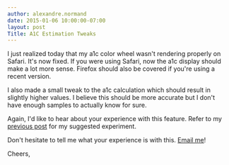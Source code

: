 ```yaml
---
author: alexandre.normand
date: 2015-01-06 10:00:00-07:00
layout: post
Title: A1C Estimation Tweaks
---
```


I just realized today that my a1c color wheel wasn't rendering properly on Safari. It's now fixed. If you were using Safari, now the a1c display should make a lot more sense. Firefox should also be covered if you're using a recent version.

I also made a small tweak to the a1c calculation which should result in slightly higher values. I believe this should be more accurate but I don't have enough samples to actually know for sure. 

Again, I'd like to hear about your experience with this feature. Refer to my [previous post](/posts/a1c-estimation) for my suggested experiment. 

Don't hesitate to tell me what your experience is with this. [Email me](mailto:alexandre.normand@mygluk.it)! 

Cheers,
